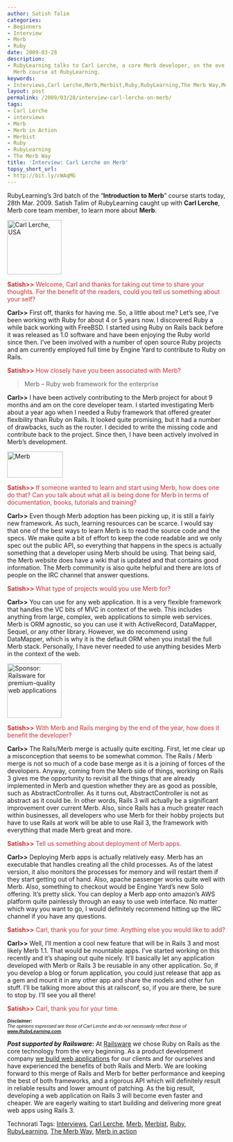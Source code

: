 ```yaml
---
author: Satish Talim
categories:
- Beginners
- Interview
- Merb
- Ruby
date: 2009-03-28
description:
- RubyLearning talks to Carl Lerche, a core Merb developer, on the eve of the online
  Merb course at RubyLearning.
keywords:
- Interviews,Carl Lerche,Merb,Merbist,Ruby,RubyLearning,The Merb Way,Merb in action
layout: post
permalink: /2009/03/28/interview-carl-lerche-on-merb/
tags:
- Carl Lerche
- interviews
- Merb
- Merb in Action
- Merbist
- Ruby
- RubyLearning
- The Merb Way
title: 'Interview: Carl Lerche on Merb'
topsy_short_url:
- http://bit.ly/cWAqMG
---
```


<div>
  <p class="update">
    <span class="drop_cap">R</span>ubyLearning&#8217;s 3rd batch of the &#8220;<strong>Introduction to Merb</strong>&#8221; course starts today, 28th Mar. 2009. Satish Talim of RubyLearning caught up with <strong>Carl Lerche</strong>, Merb core team member, to learn more about <strong>Merb</strong>.
  </p>
  
  <p>
    <img class="alignright" src="http://rubylearning.com/images/carl.jpg" alt="Carl Lerche, USA" title="Carl Lerche, USA" width="125" height="125" />
  </p>
  
  <p>
    <span style="color:#CC3333;"><strong>Satish>></strong> Welcome, Carl and thanks for taking out time to share your thoughts. For the benefit of the readers, could you tell us something about your self?</span>
  </p>
  
  <p>
    <strong>Carl>></strong> First off, thanks for having me. So, a little about me? Let&#8217;s see, I&#8217;ve been working with Ruby for about 4 or 5 years now. I discovered Ruby a while back working with FreeBSD. I started using Ruby on Rails back before it was released as 1.0 software and have been enjoying the Ruby world since then. I&#8217;ve been involved with a number of open source Ruby projects and am currently employed full time by Engine Yard to contribute to Ruby on Rails.
  </p>
  
  <p>
    <span style="color:#CC3333;"><strong>Satish>></strong> How closely have you been associated with Merb?</span>
  </p>
  
  <blockquote class="right">
    <p>
      Merb &#8211; Ruby web framework for the enterprise
    </p>
  </blockquote>
  
  <p>
    <strong>Carl>></strong> I have been actively contributing to the Merb project for about 9 months and am on the core developer team. I started investigating Merb about a year ago when I needed a Ruby framework that offered greater flexibility than Ruby on Rails. It looked quite promising, but it had a number of drawbacks, such as the router. I decided to write the missing code and contribute back to the project. Since then, I have been actively involved in Merb&#8217;s development.
  </p>
  
  <p>
    <img class="alignright" src="http://rubylearning.com/images/powered-by-merb-big.png" alt="Merb" title="Merb - Ruby web framework for the enterprise" width="128" height="60" />
  </p>
  
  <p>
    <span style="color:#CC3333;"><strong>Satish>></strong> If someone wanted to learn and start using Merb, how does one do that? Can you talk about what all is being done for Merb in terms of documentation, books, tutorials and training?</span>
  </p>
  
  <p>
    <strong>Carl>></strong> Even though Merb adoption has been picking up, it is still a fairly new framework. As such, learning resources can be scarce. I would say that one of the best ways to learn Merb is to read the source code and the specs. We make quite a bit of effort to keep the code readable and we only spec out the public API, so everything that happens in the specs is actually something that a developer using Merb should be using. That being said, the Merb website does have a wiki that is updated and that contains good information. The Merb community is also quite helpful and there are lots of people on the IRC channel that answer questions.
  </p>
  
  <p>
    <span style="color:#CC3333;"><strong>Satish>></strong> What type of projects would you use Merb for?</span>
  </p>
  
  <p>
    <strong>Carl>></strong> You can use for any web application. It is a very flexible framework that handles the VC bits of MVC in context of the web. This includes anything from large, complex, web applications to simple web services. Merb is ORM agnostic, so you can use it with ActiveRecord, DataMapper, Sequel, or any other library. However, we do recommend using DataMapper, which is why it is the default ORM when you install the full Merb stack. Personally, I have never needed to use anything besides Merb in the context of the web.
  </p>
  
  <p>
    <a href='http://www.railsware.com/'><img class="alignright" src='http://rubylearning.com/images/Railsware125x125.png' width="125" height="125" style="border: 0px none ;" alt="Sponsor: Railsware for premium-quality web applications" title="Sponsor: Railsware for premium-quality web applications" /></a>
  </p>
  
  <p>
    <span style="color:#CC3333;"><strong>Satish>></strong> With Merb and Rails merging by the end of the year, how does it benefit the developer?</span>
  </p>
  
  <p>
    <strong>Carl>></strong> The Rails/Merb merge is actually quite exciting. First, let me clear up a misconception that seems to be somewhat common. The Rails / Merb merge is not so much of a code base merge as it is a joining of forces of the developers. Anyway, coming from the Merb side of things, working on Rails 3 gives me the opportunity to revisit all the things that are already implemented in Merb and question whether they are as good as possible, such as AbstractController. As it turns out, AbstractController is not as abstract as it could be. In other words, Rails 3 will actually be a significant improvement over current Merb. Also, since Rails has a much greater reach within businesses, all developers who use Merb for their hobby projects but have to use Rails at work will be able to use Rail 3, the framework with everything that made Merb great and more.
  </p>
  
  <p>
    <span style="color:#CC3333;"><strong>Satish>></strong> Tell us something about deployment of Merb apps.</span>
  </p>
  
  <p>
    <strong>Carl>></strong> Deploying Merb apps is actually relatively easy. Merb has an executable that handles creating all the child processes. As of the latest version, it also monitors the processes for memory and will restart them if they start getting out of hand. Also, apache passenger works quite well with Merb. Also, something to checkout would be Engine Yard&#8217;s new Solo offering. It&#8217;s pretty slick. You can deploy a Merb app onto amazon&#8217;s AWS platform quite painlessly through an easy to use web interface. No matter which way you want to go, I would definitely recommend hitting up the IRC channel if you have any questions.
  </p>
  
  <p>
    <span style="color:#CC3333;"><strong>Satish>></strong> Carl, thank you for your time. Anything else you would like to add?</span>
  </p>
  
  <p>
    <strong>Carl>></strong> Well, I&#8217;ll mention a cool new feature that will be in Rails 3 and most likely Merb 1.1. That would be mountable apps. I&#8217;ve started working on this recently and it&#8217;s shaping out quite nicely. It&#8217;ll basically let any application developed with Merb or Rails 3 be reusable in any other application. So, if you develop a blog or forum application, you could just release that app as a gem and mount it in any other app and share the models and other fun stuff. I&#8217;ll be talking more about this at railsconf, so, if you are there, be sure to stop by. I&#8217;ll see you all there!
  </p>
  
  <p>
    <span style="color:#CC3333;"><strong>Satish>></strong> Carl, thank you for your time.</span>
  </p>
  
  <p>
    <span style="font-size: 8pt; font-family: Arial;"><i><strong>Disclaimer:</strong></i></span><br /><span style="font-size: 8pt; font-family: Arial;"><i>The opinions expressed are those of Carl Lerche and do not necessarily reflect those of <strong><a href="http://rubylearning.com/">www.RubyLearning.com</a></strong>.</i></span>
  </p>
  
  <p class="alert">
    <strong><em>Post supported by Railsware</em>:</strong> At <a href="http://railsware.com/">Railsware</a> we chose Ruby on Rails as the core technology from the very beginning. As a product development company <a href="http://railsware.com/services">we build web applications</a> for our clients and for ourselves and have experienced the benefits of both Rails and Merb. We are looking forward to this merge of Rails and Merb for better performance and keeping the best of both frameworks, and a rigorous API which will definitely result in reliable results and lower amount of patching. As the big result, developing a web application on Rails 3 will become even faster and cheaper. We are eagerly waiting to start building and delivering more great web apps using Rails 3.
  </p>
</div>

Technorati Tags: <a href="http://technorati.com/tag/Interviews" rel="tag">Interviews</a>, <a href="http://technorati.com/tag/Carl+Lerche" rel="tag">Carl Lerche</a>, <a href="http://technorati.com/tag/Merb" rel="tag">Merb</a>, <a href="http://technorati.com/tag/Merbist" rel="tag">Merbist</a>, <a href="http://technorati.com/tag/Ruby" rel="tag">Ruby</a>, <a href="http://technorati.com/tag/RubyLearning" rel="tag">RubyLearning</a>, <a href="http://technorati.com/tag/The+Merb+Way" rel="tag">The Merb Way</a>, <a href="http://technorati.com/tag/Merb+in+action" rel="tag">Merb in action</a>
